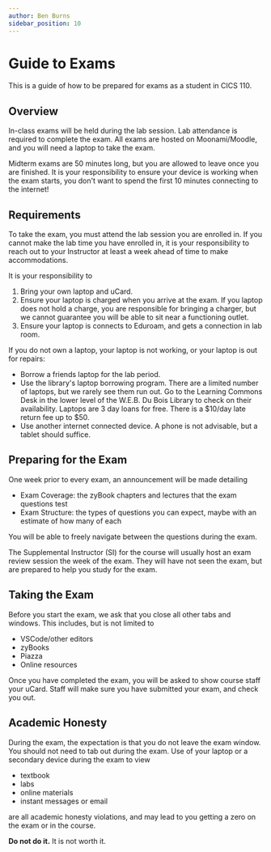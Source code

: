 ```yaml
---
author: Ben Burns
sidebar_position: 10
---
```


# Guide to Exams
This is a guide of how to be prepared for exams as a student in CICS 110.

## Overview
In-class exams will be held during the lab session. Lab attendance is required to complete the exam. All exams are hosted on Moonami/Moodle, and you will need a laptop to take the exam.

Midterm exams are 50 minutes long, but you are allowed to leave once you are finished. It is your responsibility to ensure your device is working when the exam starts, you don't want to spend the first 10 minutes connecting to the internet! 
## Requirements
To take the exam, you must attend the lab session you are enrolled in.
If you cannot make the lab time you have enrolled in, it is your responsibility to reach out to your Instructor at least a week ahead of time to make accommodations. 

It is your responsibility to
1. Bring your own laptop and uCard.
2. Ensure your laptop is charged when you arrive at the exam. If you laptop does not hold a charge, you are responsible for bringing a charger, but we cannot guarantee you will be able to sit near a functioning outlet. 
3. Ensure your laptop is connects to Eduroam, and gets a connection in lab room.

If you do not own a laptop, your laptop is not working, or your laptop is out for repairs:
- Borrow a friends laptop for the lab period.
- Use the library's laptop borrowing program. There are a limited number of laptops, but we rarely see them run out. Go to the Learning Commons Desk in the lower level of the W.E.B. Du Bois Library to check on their availability. Laptops are 3 day loans for free. There is a $10/day late return fee up to $50.
- Use another internet connected device. A phone is not advisable, but a tablet should suffice.

## Preparing for the Exam
One week prior to every exam, an announcement will be made detailing
- Exam Coverage: the zyBook chapters and lectures that the exam questions test
- Exam Structure: the types of questions you can expect, maybe with an estimate of how many of each

You will be able to freely navigate between the questions during the exam.

The Supplemental Instructor (SI) for the course will usually host an exam review session the week of the exam.
They will have not seen the exam, but are prepared to help you study for the exam.

## Taking the Exam
Before you start the exam, we ask that you close all other tabs and windows. This includes, but is not limited to
- VSCode/other editors
- zyBooks
- Piazza
- Online resources

Once you have completed the exam, you will be asked to show course staff your uCard. Staff will make sure you have submitted your exam, and check you out. 
## Academic Honesty
During the exam, the expectation is that you do not leave the exam window. You should not need to tab out during the exam. Use of your laptop or a secondary device during the exam to view
- textbook
- labs
- online materials
- instant messages or email

are all academic honesty violations, and may lead to you getting a zero on the exam or in the course. 

**Do not do it.** It is not worth it.